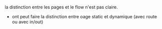 la distinction entre les pages et le flow n'est pas claire.
+ ont peut faire la distinction entre oage static et dynamique (avec route ou avec in/out)